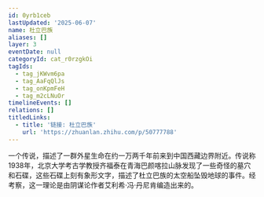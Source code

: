 ```yaml
---
id: 0yrb1ceb
lastUpdated: '2025-06-07'
name: 杜立巴族
aliases: []
layer: 3
eventDate: null
categoryId: cat_r0rzgkOi
tagIds:
  - tag_jKWvm6pa
  - tag_AaFqQlJs
  - tag_onKpmFeH
  - tag_m2cLNuOr
timelineEvents: []
relations: []
titledLinks:
  - title: '链接: 杜立巴族'
    url: 'https://zhuanlan.zhihu.com/p/50777788'
---
```

一个传说，描述了一群外星生命在约一万两千年前来到中国西藏边界附近。传说称1938年，北京大学考古学教授齐福泰在青海巴颜喀拉山脉发现了一些奇怪的墓穴和石碟，这些石碟上刻有象形文字，描述了杜立巴族的太空船坠毁地球的事件。经考察，这一理论是由阴谋论作者艾利希·冯·丹尼肯编造出来的。

